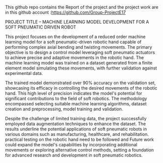 This github repo contains the Report of the project and the project work are in this github account :https://github.com/Group-ProjectE17

PROJECT TITLE – MACHINE LEARNING MODEL DEVELOPMENT FOR A SOFT 
PNEUMATIC DRIVEN ROBOT

This project focuses on the development of a reduced order machine learning model for a soft pneumatic-driven robotic hand capable of performing complex axial bending and twisting movements. The primary objective is to design a control model leveraging soft pneumatic actuators to achieve precise and adaptive movements in the robotic hand. The machine learning model was trained on a dataset generated from a finite element model simulating these movements, with further validation against experimental data.

The trained model demonstrated over 90% accuracy on the validation set, showcasing its efficacy in controlling the desired movements of the robotic hand. This high level of precision indicates the model's potential for significant contributions to the field of soft robotics. The methodology encompassed selecting suitable machine learning algorithms, dataset creation and preprocessing, model training and validation.

Despite the challenge of limited training data, the project successfully employed data augmentation techniques to enhance the dataset. The results underline the potential applications of soft pneumatic robots in various domains such as manufacturing, healthcare, and rehabilitation. practical testing on the robotic hand need to be followed and Future work could expand the model's capabilities by incorporating additional movements or exploring alternative control methods, setting a foundation for advanced research and development in soft pneumatic robotics.

